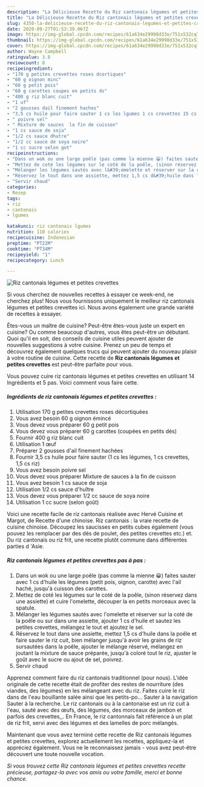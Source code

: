```yaml
---
description: "La Délicieuse Recette du Riz cantonais légumes et petites crevettes"
title: "La Délicieuse Recette du Riz cantonais légumes et petites crevettes"
slug: 4350-la-delicieuse-recette-du-riz-cantonais-legumes-et-petites-crevettes
date: 2020-09-27T01:53:39.067Z
image: https://img-global.cpcdn.com/recipes/61a634e29998d33e/751x532cq70/riz-cantonais-legumes-et-petites-crevettes-photo-principale-de-la-recette.jpg
thumbnail: https://img-global.cpcdn.com/recipes/61a634e29998d33e/751x532cq70/riz-cantonais-legumes-et-petites-crevettes-photo-principale-de-la-recette.jpg
cover: https://img-global.cpcdn.com/recipes/61a634e29998d33e/751x532cq70/riz-cantonais-legumes-et-petites-crevettes-photo-principale-de-la-recette.jpg
author: Wayne Campbell
ratingvalue: 3.8
reviewcount: 8
recipeingredient:
- "170 g petites crevettes roses dcortiques"
- "60 g oignon minc"
- "60 g petit pois"
- "60 g carottes coupes en petits ds"
- "400 g riz blanc cuit"
- "1 uf"
- "2 gousses dail finement haches"
- "3,5 cs huile pour faire sauter 1 cs les lgumes 1 cs crevettes 15 cs riz"
- " poivre sel"
- " Mixture de sauces  la fin de cuisson"
- "1 cs sauce de soja"
- "1/2 cs sauce dhutre"
- "1/2 cc sauce de soya noire"
- "1 cc sucre selon got"
recipeinstructions:
- "Dans un wok ou une large poêle (pas comme la mienne 😀) faites sauter avec 1 cs d&#39;huile les légumes (petit pois, oignon, carotte) avec l&#39;ail haché, jusqu&#39;à cuisson des carottes."
- "Mettez de coté les légumes sur le coté de la poêle, (sinon réservez dans une assiette) et cuire l&#39;omelette, découper la en petits morceaux avec la spatule."
- "Mélanger les légumes sautés avec l&#39;omelette et réserver sur la coté de la poêle ou sur dans une assiette, ajouter 1 cs d&#39;huile et sautez les petites crevettes, mélangez le tout et ajoutez le sel."
- "Réservez le tout dans une assiette, mettez 1,5 cs d&#39;huile dans la poêle et faire sauter le riz cuit, bien mélanger jusqu&#39;à avoir les grains de riz sursautées dans la poêle, ajouter le mélange réservé, mélangez en joutant la mixture de sauce préparée, jusqu&#39;à coloré tout le riz, ajuster le goût avec le sucre ou ajout de sel, poivrez."
- "Servir chaud"
categories:
- Resep
tags:
- riz
- cantonais
- lgumes

katakunci: riz cantonais lgumes 
nutrition: 110 calories
recipecuisine: Indonesian
preptime: "PT22M"
cooktime: "PT34M"
recipeyield: "1"
recipecategory: Lunch

---
```



![Riz cantonais légumes et petites crevettes](https://img-global.cpcdn.com/recipes/61a634e29998d33e/751x532cq70/riz-cantonais-legumes-et-petites-crevettes-photo-principale-de-la-recette.jpg)

Si vous cherchez de nouvelles recettes à essayer ce week-end, ne cherchez plus! Nous vous fournissons uniquement le meilleur riz cantonais légumes et petites crevettes ici. Nous avons également une grande variété de recettes à essayer.

Êtes-vous un maître de cuisine? Peut-être êtes-vous juste un expert en cuisine? Ou comme beaucoup d'autres, vous êtes peut-être un débutant. Quoi qu'il en soit, des conseils de cuisine utiles peuvent ajouter de nouvelles suggestions à votre cuisine. Prenez un peu de temps et découvrez également quelques trucs qui peuvent ajouter du nouveau plaisir à votre routine de cuisine. Cette recette de <strong> Riz cantonais légumes et petites crevettes </strong> est peut-être parfaite pour vous.

<!--inarticleads1-->

Vous pouvez cuire riz cantonais légumes et petites crevettes en utilisant 14 Ingrédients et 5 pas. Voici comment vous faire cette.

##### Ingrédients de riz cantonais légumes et petites crevettes :

1. Utilisation 170 g petites crevettes roses décortiquées
1. Vous avez besoin 60 g oignon émincé
1. Vous devez vous préparer 60 g petit pois
1. Vous devez vous préparer 60 g carottes (coupées en petits dés)
1. Fournir 400 g riz blanc cuit
1. Utilisation 1 œuf
1. Préparer 2 gousses d&#39;ail finement hachées
1. Fournir 3,5 cs huile pour faire sauter (1 cs les légumes, 1 cs crevettes, 1,5 cs riz)
1. Vous avez besoin  poivre sel
1. Vous devez vous préparer  Mixture de sauces à la fin de cuisson
1. Vous avez besoin 1 cs sauce de soja
1. Utilisation 1/2 cs sauce d&#39;huître
1. Vous devez vous préparer 1/2 cc sauce de soya noire
1. Utilisation 1 cc sucre (selon goût)


Voici une recette facile de riz cantonais réalisée avec Hervé Cuisine et Margot, de Recette d&#39;une chinoise. Riz cantonais : la vraie recette de cuisine chinoise. Découpez les saucisses en petits cubes également (vous pouvez les remplacer par des dés de poulet, des petites crevettes etc.) et. Du riz cantonais ou riz frit, une recette plutôt commune dans différentes parties d &#39;Asie. 

<!--inarticleads2-->

##### Riz cantonais légumes et petites crevettes pas à pas :

1. Dans un wok ou une large poêle (pas comme la mienne 😀) faites sauter avec 1 cs d&#39;huile les légumes (petit pois, oignon, carotte) avec l&#39;ail haché, jusqu&#39;à cuisson des carottes.
1. Mettez de coté les légumes sur le coté de la poêle, (sinon réservez dans une assiette) et cuire l&#39;omelette, découper la en petits morceaux avec la spatule.
1. Mélanger les légumes sautés avec l&#39;omelette et réserver sur la coté de la poêle ou sur dans une assiette, ajouter 1 cs d&#39;huile et sautez les petites crevettes, mélangez le tout et ajoutez le sel.
1. Réservez le tout dans une assiette, mettez 1,5 cs d&#39;huile dans la poêle et faire sauter le riz cuit, bien mélanger jusqu&#39;à avoir les grains de riz sursautées dans la poêle, ajouter le mélange réservé, mélangez en joutant la mixture de sauce préparée, jusqu&#39;à coloré tout le riz, ajuster le goût avec le sucre ou ajout de sel, poivrez.
1. Servir chaud


Apprenez comment faire du riz cantonais traditionnel (pour nous). L&#39;idée originale de cette recette était de profiter des restes de nourriture (des viandes, des légumes) en les mélangeant avec du riz. Faites cuire le riz dans de l&#39;eau bouillante salée ainsi que les petits-po… Sauter à la navigation Sauter à la recherche. Le riz cantonais ou à la cantonaise est un riz cuit à l&#39;eau, sauté avec des œufs, des légumes, des morceaux de jambon et parfois des crevettes,,. En France, le riz cantonnais fait référence à un plat de riz frit, servi avec des légumes et des lamelles de porc mélangés. 

<!--inarticleads1-->

<p>
Maintenant que vous avez terminé cette recette de Riz cantonais légumes et petites crevettes, explorez actuellement les recettes, appliquez-la et appréciez également. Vous ne le reconnaissez jamais - vous avez peut-être découvert une toute nouvelle vocation.
</p>

<p>
<i>Si vous trouvez cette Riz cantonais légumes et petites crevettes recette précieuse, partagez-la avec vos amis ou votre famille, merci et bonne chance.</i>
</p>
